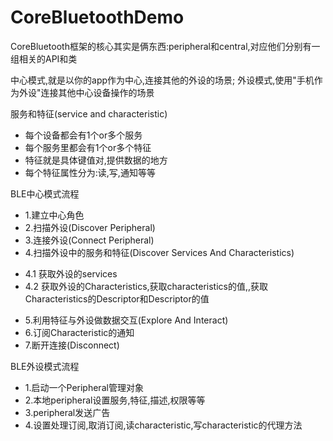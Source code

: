 # CoreBluetoothDemo
CoreBluetooth框架的核心其实是俩东西:peripheral和central,对应他们分别有一组相关的API和类

中心模式,就是以你的app作为中心,连接其他的外设的场景;
外设模式,使用"手机作为外设"连接其他中心设备操作的场景

服务和特征(service and characteristic)
* 每个设备都会有1个or多个服务
* 每个服务里都会有1个or多个特征
* 特征就是具体键值对,提供数据的地方
* 每个特征属性分为:读,写,通知等等

BLE中心模式流程
- 1.建立中心角色
- 2.扫描外设(Discover Peripheral)
- 3.连接外设(Connect Peripheral)
- 4.扫描外设中的服务和特征(Discover Services And Characteristics)
* 4.1 获取外设的services
* 4.2 获取外设的Characteristics,获取characteristics的值,,获取Characteristics的Descriptor和Descriptor的值
- 5.利用特征与外设做数据交互(Explore And Interact)
- 6.订阅Characteristic的通知
- 7.断开连接(Disconnect)

BLE外设模式流程
- 1.启动一个Peripheral管理对象
- 2.本地peripheral设置服务,特征,描述,权限等等
- 3.peripheral发送广告
- 4.设置处理订阅,取消订阅,读characteristic,写characteristic的代理方法





